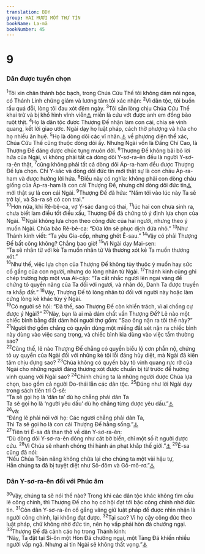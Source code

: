 ```yaml
---
translation: BDY
group: HAI MƯƠI MỐT THƯ TÍN
bookName: La-mã 
bookNumber: 45
---
```


<div class="title"><h1>9</h1><h3>Dân được tuyển chọn</h3></div>
<span class="verse ro_9_1"><sup>1</sup>Tôi xin chân thành bộc bạch, trong Chúa Cứu Thế tôi không dám nói ngoa, có Thánh Linh chứng giám và lương tâm tôi xác nhận: </span>
<span class="verse ro_9_2"><sup>2</sup>Vì dân tộc, tôi buồn rầu quá đỗi, lòng tôi đau xót đêm ngày. </span>
<span class="verse ro_9_3"><sup>3</sup>Tôi sẵn lòng chịu Chúa Cứu Thế khai trừ và bị khổ hình vĩnh viễn<a href="#" data-toggle="tooltip" data-placement="bottom" title="Nt bị nguyền rủa khỏi Chúa Cứu Thế">⚓</a> miễn là cứu vớt được anh em đồng bào ruột thịt. </span>
<span class="verse ro_9_4"><sup>4</sup>Họ là dân tộc được Thượng Đế nhận làm con cái, chia sẻ vinh quang, kết lời giao ước. Ngài dạy họ luật pháp, cách thờ phượng và hứa cho họ nhiều ân huệ. </span>
<span class="verse ro_9_5"><sup>5</sup>Họ là dòng dõi các vĩ nhân.<a href="#" data-toggle="tooltip" data-placement="bottom" title="Nt tộc trưởng">⚓</a> về phương diện thể xác, Chúa Cứu Thế cũng thuộc dòng dõi ấy. Nhưng Ngài vốn là Đấng Chí Cao, là Thượng Đế đáng được chúc tụng muôn đời.</span>
<span class="verse ro_9_6"><sup>6</sup>Thượng Đế không bãi bỏ lời hứa của Ngài, vì không phải tất cả dòng dõi Y-sơ-ra-ên đều là người Y-sơ-ra-ên thật, </span>
<span class="verse ro_9_7"><sup>7</sup>cũng không phải tất cả dòng dõi Áp-ra-ham đều được Thượng Đế lựa chọn. Chỉ Y-sác và dòng dõi đức tin mới thật sự là con cháu Áp-ra-ham và được hưởng lời hứa. </span>
<span class="verse ro_9_8"><sup>8</sup>Điều này có nghĩa: không phải con dòng cháu giống của Áp-ra-ham là con cái Thượng Đế, nhưng chỉ dòng dõi đức tin<a href="#" data-toggle="tooltip" data-placement="bottom" title="Nt dòng dõi lời hứa">⚓</a> mới thật sự là con cái Ngài. </span>
<span class="verse ro_9_9"><sup>9</sup>Thượng Đế đã hứa: “Năm tới vào lúc này Ta sẽ trở lại, và Sa-ra sẽ có con trai.”<br/></span>
<span class="verse ro_9_10"><sup>10</sup>Hơn nữa, khi Rê-bê-ca, vợ Y-sác đang có thai, </span>
<span class="verse ro_9_11"><sup>11</sup>lúc hai con chưa sinh ra, chưa biết làm điều tốt điều xấu, Thượng Đế đã chứng tỏ ý định lựa chọn của Ngài. </span>
<span class="verse ro_9_12"><sup>12</sup>Ngài không lựa chọn theo công đức của hai người, nhưng theo ý muốn Ngài. Chúa bảo Rê-bê-ca: “Đứa lớn sẽ phục dịch đứa nhỏ.” </span>
<span class="verse ro_9_13"><sup>13</sup>Như Thánh kinh viết: “Ta yêu Gia-cốp, nhưng ghét Ê-sau.” </span>
<span class="verse ro_9_14"><sup>14</sup>Vậy có phải Thượng Đế bất công không? Chẳng bao giờ! </span>
<span class="verse ro_9_15"><sup>15</sup>Vì Ngài dạy Mai-sen:<br/>“Ta sẽ nhân từ với kẻ Ta muốn nhân từ Và thương xót kẻ Ta muốn thương xót.”<br/></span>
<span class="verse ro_9_16"><sup>16</sup>Như thế, việc lựa chọn của Thượng Đế không tùy thuộc ý muốn hay sức cố gắng của con người, nhưng do lòng nhân từ Ngài. </span>
<span class="verse ro_9_17"><sup>17</sup>Thánh kinh cũng ghi chép trường hợp một vua Ai-cập: “Ta cất nhắc ngươi lên ngai vàng để chứng tỏ quyền năng của Ta đối với ngươi, và nhân đó, Danh Ta được truyền ra khắp đất.” </span>
<span class="verse ro_9_18"><sup>18</sup>Vậy, Thượng Đế tỏ lòng nhân từ đối với người này hoặc làm cứng lòng kẻ khác tùy ý Ngài.<br/></span>
<span class="verse ro_9_19"><sup>19</sup>Có người sẽ hỏi: “Đã thế, sao Thượng Đế còn khiển trách, vì ai chống cự được ý Ngài?” </span>
<span class="verse ro_9_20"><sup>20</sup>Này, bạn là ai mà dám chất vấn Thượng Đế? Lẽ nào một chiếc bình bằng đất dám hỏi người thợ gốm: “Sao ông nặn ra tôi thế này?” </span>
<span class="verse ro_9_21"><sup>21</sup>Người thợ gốm chẳng có quyền dùng một miếng đất sét nặn ra chiếc bình này dùng vào việc sang trọng, và chiếc bình kia dùng vào việc tầm thường sao?<br/></span>
<span class="verse ro_9_22"><sup>22</sup>Cũng thế, lẽ nào Thượng Đế chẳng có quyền biểu lộ cơn phẫn nộ, chứng tỏ uy quyền của Ngài đối với những kẻ tội lỗi đáng hủy diệt, mà Ngài đã kiên tâm chịu đựng sao? </span>
<span class="verse ro_9_23"><sup>23</sup>Chúa không có quyền bày tỏ vinh quang rực rỡ của Ngài cho những người đáng thương xót được chuẩn bị từ trước để hưởng vinh quang với Ngài sao? </span>
<span class="verse ro_9_24"><sup>24</sup>Chính chúng ta là những người được Chúa lựa chọn, bao gồm cả người Do-thái lẫn các dân tộc. </span>
<span class="verse ro_9_25"><sup>25</sup>Đúng như lời Ngài dạy trong sách tiên tri Ô-sê:<br/>“Ta sẽ gọi họ là ‘dân ta’ dù họ chẳng phải dân Ta<br/>Ta sẽ gọi họ là ‘người yêu dấu’ dù họ chẳng từng được yêu dấu.”<a href="#" data-toggle="tooltip" data-placement="bottom" title="Ô-sê 2:23">⚓</a><br/></span>
<span class="verse ro_9_26"><sup>26</sup>và:<br/>“Đáng lẽ phải nói với họ: Các ngươi chẳng phải dân Ta,<br/>Thì Ta sẽ gọi họ là con cái Thượng Đế hằng sống.”<a href="#" data-toggle="tooltip" data-placement="bottom" title="Ô-sê 1:10">⚓</a><br/></span>
<span class="verse ro_9_27"><sup>27</sup>Tiên tri Ê-sa đã than thở về dân Y-sơ-ra-ên:<br/>“Dù dòng dõi Y-sơ-ra-ên đông như cát bờ biển, chỉ một số ít người được cứu. </span>
<span class="verse ro_9_28"><sup>28</sup>Vì Chúa sẽ nhanh chóng thi hành án phạt khắp thế giới.”<a href="#" data-toggle="tooltip" data-placement="bottom" title="Ê-sa 10: 22; 28:22">⚓</a> </span>
<span class="verse ro_9_29"><sup>29</sup>Ê-sa cũng đã nói:<br/>“Nếu Chúa Toàn năng không chừa lại cho chúng ta một vài hậu tự,<br/>Hẳn chúng ta đã bị tuyệt diệt như Sô-đôm và Gô-mô-rơ.”<a href="#" data-toggle="tooltip" data-placement="bottom" title="Ê-sa 1:9">⚓</a></span>
<div class="title"><h3>Dân Y-sơ-ra-ên đối với Phúc âm</h3></div>
<span class="verse ro_9_30"><sup>30</sup>Vậy, chúng ta sẽ nói thế nào? Trong khi các dân tộc khác không tìm cầu lẽ công chính, thì Thượng Đế cho họ cơ hội đạt tới bậc công chính nhờ đức tin.</span>
<span class="verse ro_9_31"><sup>31</sup>Còn dân Y-sơ-ra-ên cố gắng vâng giữ luật pháp để được nhìn nhận là người công chính, lại không đạt được. </span>
<span class="verse ro_9_32"><sup>32</sup>Tại sao? Vì họ cậy công đức theo luật pháp, chứ không nhờ đức tin, nên họ vấp phải hòn đá chướng ngại. </span>
<span class="verse ro_9_33"><sup>33</sup>Thượng Đế đã cảnh cáo họ trong Thánh kinh:<br/>“Này, Ta đặt tại Si-ôn một Hòn Đá chướng ngại, một Tảng Đá khiến nhiều người vấp ngã. Nhưng ai tin Ngài sẽ không thất vọng.”<a href="#" data-toggle="tooltip" data-placement="bottom" title="Ê-sa 28:16">⚓</a></span>
